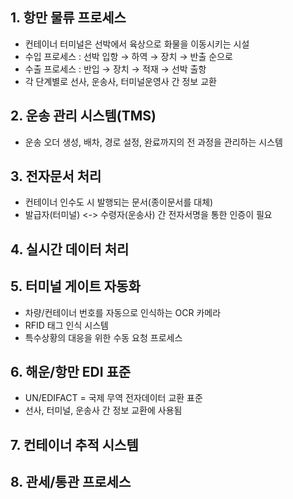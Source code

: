 
## 1. 항만 물류 프로세스

- 컨테이너 터미널은 선박에서 육상으로 화물을 이동시키는 시설
- 수입 프로세스 : 선박 입항 → 하역 → 장치 → 반출 순으로
- 수출 프로세스 : 반입 → 장치 → 적재 → 선박 출항
- 각 단계별로 선사, 운송사, 터미널운영사 간 정보 교환

## 2. 운송 관리 시스템(TMS)

- 운송 오더 생성, 배차, 경로 설정, 완료까지의 전 과정을 관리하는 시스템

## 3. 전자문서 처리

- 컨테이너 인수도 시 발행되는 문서(종이문서를 대체)
- 발급자(터미널) <-> 수령자(운송사) 간 전자서명을 통한 인증이 필요

## 4. 실시간 데이터 처리


## 5. 터미널 게이트 자동화

- 차량/컨테이너 번호를 자동으로 인식하는 OCR 카메라
- RFID 태그 인식 시스템
- 특수상황의 대응을 위한 수동 요청 프로세스

## 6. 해운/항만 EDI 표준

- UN/EDIFACT = 국제 무역 전자데이터 교환 표준
- 선사, 터미널, 운송사 간 정보 교환에 사용됨

## 7. 컨테이너 추적 시스템


## 8. 관세/통관 프로세스


